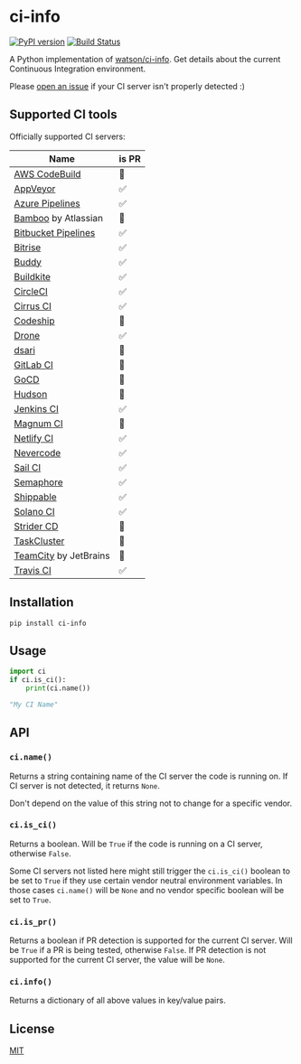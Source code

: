 # ci-info

[![PyPI version](https://badge.fury.io/py/ci-info.svg)](https://badge.fury.io/py/ci-info)
[![Build Status](https://travis-ci.org/mgxd/ci-info.svg?branch=master)](https://travis-ci.org/mgxd/ci-info)

A Python implementation of [watson/ci-info](https://github.com/watson/ci-info).
Get details about the current Continuous Integration environment.

Please [open an issue](https://github.com/mgxd/ci-info/issues/new)
if your CI server isn't properly detected :)


## Supported CI tools

Officially supported CI servers:

| Name | is PR |
|------|------|
| [AWS CodeBuild](https://aws.amazon.com/codebuild/) | 🚫 |
| [AppVeyor](http://www.appveyor.com) | ✅ |
| [Azure Pipelines](https://azure.microsoft.com/en-us/services/devops/pipelines/) | ✅ |
| [Bamboo](https://www.atlassian.com/software/bamboo) by Atlassian | 🚫 |
| [Bitbucket Pipelines](https://bitbucket.org/product/features/pipelines) | ✅ |
| [Bitrise](https://www.bitrise.io/) | ✅ |
| [Buddy](https://buddy.works/) | ✅ |
| [Buildkite](https://buildkite.com) | ✅ |
| [CircleCI](http://circleci.com) | ✅ |
| [Cirrus CI](https://cirrus-ci.org) | ✅ |
| [Codeship](https://codeship.com) | 🚫 |
| [Drone](https://drone.io) | ✅ |
| [dsari](https://github.com/rfinnie/dsari) | 🚫 |
| [GitLab CI](https://about.gitlab.com/gitlab-ci/) | 🚫 |
| [GoCD](https://www.go.cd/) | 🚫 |
| [Hudson](http://hudson-ci.org) | 🚫 |
| [Jenkins CI](https://jenkins-ci.org) | ✅ |
| [Magnum CI](https://magnum-ci.com) | 🚫 |
| [Netlify CI](https://www.netlify.com/) | ✅ |
| [Nevercode](http://nevercode.io/) | ✅ |
| [Sail CI](https://sail.ci/) | ✅ |
| [Semaphore](https://semaphoreci.com) | ✅ |
| [Shippable](https://www.shippable.com/) | ✅ |
| [Solano CI](https://www.solanolabs.com/) | ✅ |
| [Strider CD](https://strider-cd.github.io/) | 🚫 |
| [TaskCluster](http://docs.taskcluster.net) | 🚫 |
| [TeamCity](https://www.jetbrains.com/teamcity/) by JetBrains | 🚫 |
| [Travis CI](http://travis-ci.org) | ✅ |


## Installation

```
pip install ci-info
```

## Usage

```python
import ci
if ci.is_ci():
    print(ci.name())

"My CI Name"
```


## API

### `ci.name()`

Returns a string containing name of the CI server the code is running on.
If CI server is not detected, it returns `None`.

Don't depend on the value of this string not to change for a specific
vendor.

### `ci.is_ci()`

Returns a boolean. Will be `True` if the code is running on a CI server,
otherwise `False`.

Some CI servers not listed here might still trigger the `ci.is_ci()`
boolean to be set to `True` if they use certain vendor neutral
environment variables. In those cases `ci.name()` will be `None` and no
vendor specific boolean will be set to `True`.

### `ci.is_pr()`

Returns a boolean if PR detection is supported for the current CI server. Will
be `True` if a PR is being tested, otherwise `False`. If PR detection is
not supported for the current CI server, the value will be `None`.

### `ci.info()`

Returns a dictionary of all above values in key/value pairs.

## License

[MIT](LICENSE)
